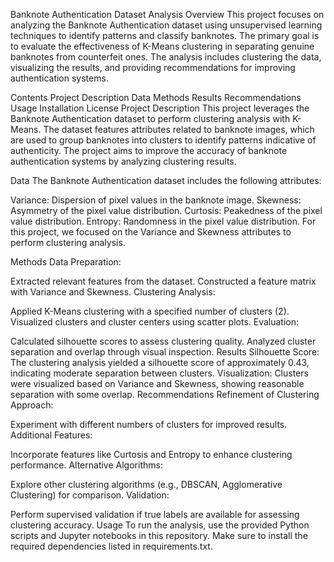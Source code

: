 Banknote Authentication Dataset Analysis
Overview
This project focuses on analyzing the Banknote Authentication dataset using unsupervised learning techniques to identify patterns and classify banknotes. The primary goal is to evaluate the effectiveness of K-Means clustering in separating genuine banknotes from counterfeit ones. The analysis includes clustering the data, visualizing the results, and providing recommendations for improving authentication systems.

Contents
Project Description
Data
Methods
Results
Recommendations
Usage
Installation
License
Project Description
This project leverages the Banknote Authentication dataset to perform clustering analysis with K-Means. The dataset features attributes related to banknote images, which are used to group banknotes into clusters to identify patterns indicative of authenticity. The project aims to improve the accuracy of banknote authentication systems by analyzing clustering results.

Data
The Banknote Authentication dataset includes the following attributes:

Variance: Dispersion of pixel values in the banknote image.
Skewness: Asymmetry of the pixel value distribution.
Curtosis: Peakedness of the pixel value distribution.
Entropy: Randomness in the pixel value distribution.
For this project, we focused on the Variance and Skewness attributes to perform clustering analysis.

Methods
Data Preparation:

Extracted relevant features from the dataset.
Constructed a feature matrix with Variance and Skewness.
Clustering Analysis:

Applied K-Means clustering with a specified number of clusters (2).
Visualized clusters and cluster centers using scatter plots.
Evaluation:

Calculated silhouette scores to assess clustering quality.
Analyzed cluster separation and overlap through visual inspection.
Results
Silhouette Score: The clustering analysis yielded a silhouette score of approximately 0.43, indicating moderate separation between clusters.
Visualization: Clusters were visualized based on Variance and Skewness, showing reasonable separation with some overlap.
Recommendations
Refinement of Clustering Approach:

Experiment with different numbers of clusters for improved results.
Additional Features:

Incorporate features like Curtosis and Entropy to enhance clustering performance.
Alternative Algorithms:

Explore other clustering algorithms (e.g., DBSCAN, Agglomerative Clustering) for comparison.
Validation:

Perform supervised validation if true labels are available for assessing clustering accuracy.
Usage
To run the analysis, use the provided Python scripts and Jupyter notebooks in this repository. Make sure to install the required dependencies listed in requirements.txt.
